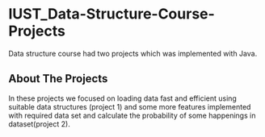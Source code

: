 # IUST_Data-Structure-Course-Projects
Data structure course had two projects which was implemented with Java.
<!-- ABOUT THE PROJECT -->
## About The Projects
In these projects we focused on loading data fast and efficient using suitable data structures (project 1) and some more features implemented with required data set and calculate the probability of some happenings in dataset(project 2).
